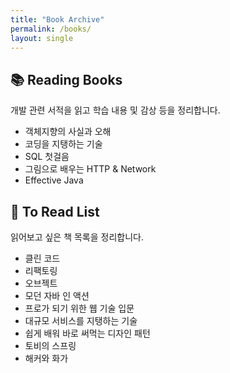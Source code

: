 ```yaml
---
title: "Book Archive"
permalink: /books/
layout: single
---
```


## 📚 Reading Books

개발 관련 서적을 읽고 학습 내용 및 감상 등을 정리합니다.

* 객체지향의 사실과 오해
* 코딩을 지탱하는 기술
* SQL 첫걸음
* 그림으로 배우는 HTTP & Network
* Effective Java

## 📖 To Read List

읽어보고 싶은 책 목록을 정리합니다.

* 클린 코드
* 리팩토링
* 오브젝트
* 모던 자바 인 액션
* 프로가 되기 위한 웹 기술 입문
* 대규모 서비스를 지탱하는 기술
* 쉽게 배워 바로 써먹는 디자인 패턴
* 토비의 스프링
* 해커와 화가
